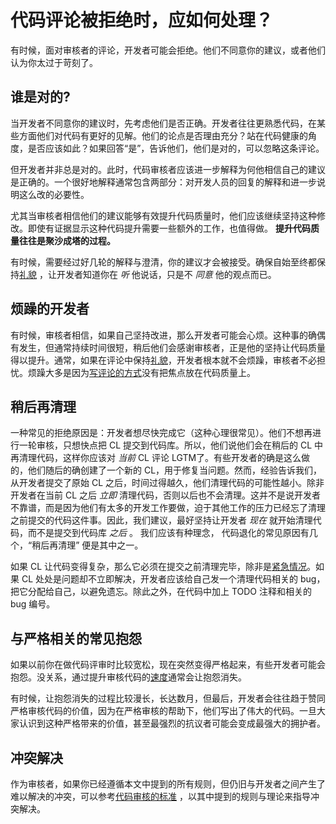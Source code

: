 # 代码评论被拒绝时，应如何处理？

有时候，面对审核者的评论，开发者可能会拒绝。他们不同意你的建议，或者他们认为你太过于苛刻了。

## 谁是对的? <a id="who_is_right"></a>

当开发者不同意你的建议时，先考虑他们是否正确。开发者往往更熟悉代码，在某些方面他们对代码有更好的见解。他们的论点是否理由充分？站在代码健康的角度，是否应该如此？如果回答“是”，告诉他们，他们是对的，可以忽略这条评论。

但开发者并非总是对的。此时，代码审核者应该进一步解释为何他相信自己的建议是正确的。一个很好地解释通常包含两部分：对开发人员的回复的解释和进一步说明这么改的必要性。

尤其当审核者相信他们的建议能够有效提升代码质量时，他们应该继续坚持这种修改。即使有证据显示这种代码提升需要一些额外的工作，也值得做。 **提升代码质量往往是聚沙成塔的过程。**

有时候，需要经过好几轮的解释与澄清，你的建议才会被接受。确保自始至终都保持[礼貌](comments.md#courtesy) ，让开发者知道你在 _听_ 他说话，只是不 _同意_ 他的观点而已。

## 烦躁的开发者 <a id="upsetting_developers"></a>

有时候，审核者相信，如果自己坚持改进，那么开发者可能会心烦。这种事的确偶有发生，但通常持续时间很短，稍后他们会感谢审核者，正是他的坚持让代码质量得以提升。通常，如果在评论中保持[礼貌](comments.md#courtesy)，开发者根本就不会烦躁，审核者不必担忧。烦躁大多是因为[写评论的方式](comments.md#courtesy)没有把焦点放在代码质量上。

## 稍后再清理 <a id="later"></a>

一种常见的拒绝原因是：开发者想尽快完成它（这种心理很常见）。他们不想再进行一轮审核，只想快点把 CL 提交到代码库。所以，他们说他们会在稍后的 CL 中再清理代码，这样你应该对 _当前_ CL 评论 LGTM了。有些开发者的确是这么做的，他们随后的确创建了一个新的 CL，用于修复当问题。然而，经验告诉我们，从开发者提交了原始 CL 之后，时间过得越久，他们清理代码的可能性越小。除非开发者在当前 CL 之后 _立即_ 清理代码，否则以后也不会清理。这并不是说开发者不靠谱，而是因为他们有太多的开发工作要做，迫于其他工作的压力已经忘了清理之前提交的代码这件事。因此，我们建议，最好坚持让开发者 _现在_ 就开始清理代码，而不是提交到代码库 _之后_ 。 我们应该有种理念， 代码退化的常见原因有几个，“稍后再清理” 便是其中之一。

如果 CL 让代码变得复杂，那么它必须在提交之前清理完毕，除非是[紧急情况](../emergencies.md)。如果 CL 处处是问题却不立即解决，开发者应该给自己发一个清理代码相关的 bug，把它分配给自己，以避免遗忘。除此之外，在代码中加上 TODO 注释和相关的 bug 编号。

## 与严格相关的常见抱怨 <a id="strictness"></a>

如果以前你在做代码评审时比较宽松，现在突然变得严格起来，有些开发者可能会抱怨。没关系，通过提升审核代码的[速度](speed.md)通常会让抱怨消失。

有时候，让抱怨消失的过程比较漫长，长达数月，但最后，开发者会往往趋于赞同严格审核代码的价值，因为在严格审核的帮助下，他们写出了伟大的代码。一旦大家认识到这种严格带来的价值，甚至最强烈的抗议者可能会变成最强大的拥护者。

## 冲突解决 <a id="conflicts"></a>

作为审核者，如果你已经遵循本文中提到的所有规则，但仍旧与开发者之间产生了难以解决的冲突，可以参考[代码审核的标准](standard.md) ，以其中提到的规则与理论来指导冲突解决。

